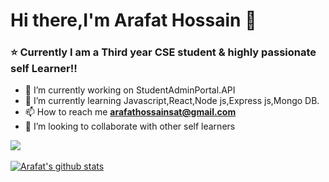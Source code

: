 # Hi there,I'm  Arafat Hossain 👋

### ⭐  Currently I am a Third year CSE student & highly passionate self Learner!!

- 🔭 I’m currently working on StudentAdminPortal.API
- 🌱 I’m currently learning Javascript,React,Node js,Express js,Mongo DB. 
- 📫 How to reach me **arafathossainsat@gmail.com**
- 👯 I’m looking to collaborate with other self learners



<a href="https://github.com/ArafatHossain403/github-readme-stats">
  <img align="center" src="https://github-readme-stats.anuraghazra1.vercel.app/api/top-langs/?username=ArafatHossain403&layout=compact&theme=material-palenight" />
</a>

<br />
<br />

<a href="https://github.com/ArafatHossain403/github-readme-stats">
  <img align="center" src="https://github-readme-stats.anuraghazra1.vercel.app/api?username=ArafatHossain403&show_icons=true&include_all_commits=true&theme=material-palenight" alt="Arafat's github stats" />
</a>
